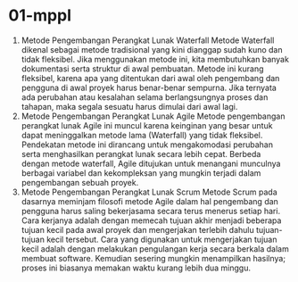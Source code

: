 # 01-mppl

1. Metode Pengembangan Perangkat Lunak Waterfall
    Metode Waterfall dikenal sebagai metode tradisional yang kini dianggap sudah kuno dan tidak fleksibel. Jika menggunakan metode ini, kita membutuhkan banyak dokumentasi serta struktur di awal pembuatan. Metode ini kurang fleksibel, karena apa yang ditentukan dari awal oleh pengembang dan pengguna di awal proyek harus benar-benar sempurna. Jika ternyata ada perubahan atau kesalahan selama berlangsungnya proses dan tahapan, maka segala sesuatu harus dimulai dari awal lagi.
2. Metode Pengembangan Perangkat Lunak Agile
    Metode pengembangan perangkat lunak Agile ini muncul karena keinginan yang besar untuk dapat meninggalkan metode lama (Waterfall) yang tidak fleksibel. Pendekatan metode ini dirancang untuk mengakomodasi perubahan serta menghasilkan perangkat lunak secara lebih cepat. Berbeda dengan metode waterfall, Agile ditujukan untuk menangani munculnya berbagai variabel dan kekompleksan yang mungkin terjadi dalam pengembangan sebuah proyek.
3. Metode Pengembangan Perangkat Lunak Scrum
    Metode Scrum pada dasarnya meminjam filosofi metode Agile dalam hal pengembang dan pengguna harus saling bekerjasama secara terus menerus setiap hari. Cara kerjanya adalah dengan memecah tujuan akhir menjadi beberapa tujuan kecil pada awal proyek dan mengerjakan terlebih dahulu tujuan-tujuan kecil tersebut. Cara yang digunakan untuk mengerjakan tujuan kecil adalah dengan melakukan pengulangan kerja secara berkala dalam membuat software. Kemudian sesering mungkin menampilkan hasilnya; proses ini biasanya memakan waktu kurang lebih dua minggu.
